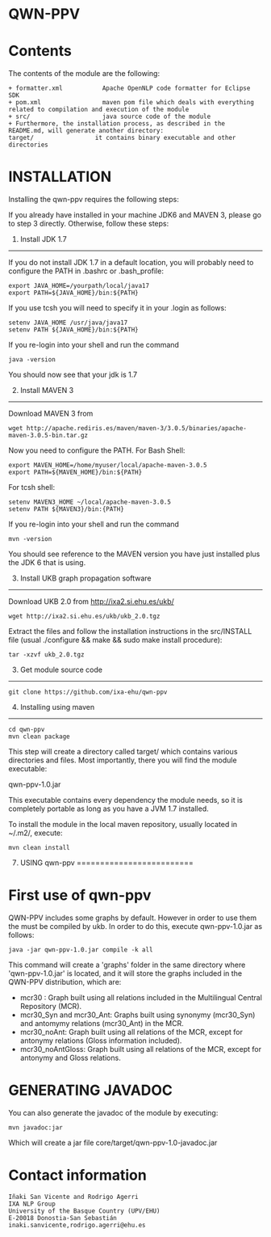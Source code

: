 
QWN-PPV
=======

Contents
========

The contents of the module are the following:

    + formatter.xml           Apache OpenNLP code formatter for Eclipse SDK
    + pom.xml                 maven pom file which deals with everything related to compilation and execution of the module
    + src/                    java source code of the module
    + Furthermore, the installation process, as described in the README.md, will generate another directory:
    target/                 it contains binary executable and other directories


INSTALLATION
============

Installing the qwn-ppv requires the following steps:

If you already have installed in your machine JDK6 and MAVEN 3, please go to step 3
directly. Otherwise, follow these steps:

1. Install JDK 1.7
-------------------

If you do not install JDK 1.7 in a default location, you will probably need to configure the PATH in .bashrc or .bash_profile:

````shell
export JAVA_HOME=/yourpath/local/java17
export PATH=${JAVA_HOME}/bin:${PATH}
````

If you use tcsh you will need to specify it in your .login as follows:

````shell
setenv JAVA_HOME /usr/java/java17
setenv PATH ${JAVA_HOME}/bin:${PATH}
````

If you re-login into your shell and run the command

````shell
java -version
````

You should now see that your jdk is 1.7

2. Install MAVEN 3
------------------

Download MAVEN 3 from

````shell
wget http://apache.rediris.es/maven/maven-3/3.0.5/binaries/apache-maven-3.0.5-bin.tar.gz
````

Now you need to configure the PATH. For Bash Shell:

````shell
export MAVEN_HOME=/home/myuser/local/apache-maven-3.0.5
export PATH=${MAVEN_HOME}/bin:${PATH}
````

For tcsh shell:

````shell
setenv MAVEN3_HOME ~/local/apache-maven-3.0.5
setenv PATH ${MAVEN3}/bin:{PATH}
````

If you re-login into your shell and run the command

````shell
mvn -version
````

You should see reference to the MAVEN version you have just installed plus the JDK 6 that is using.

3. Install UKB graph propagation software
------------------------------------------

Download UKB 2.0 from http://ixa2.si.ehu.es/ukb/ 

````shell
wget http://ixa2.si.ehu.es/ukb/ukb_2.0.tgz
````

Extract the files and follow the installation instructions in the src/INSTALL file (usual ./configure && make && sudo make install procedure):

````shell
tar -xzvf ukb_2.0.tgz
````


3. Get module source code
--------------------------

````shell
git clone https://github.com/ixa-ehu/qwn-ppv
````

4. Installing using maven
---------------------------

````shell
cd qwn-ppv
mvn clean package
````

This step will create a directory called target/ which contains various directories and files.
Most importantly, there you will find the module executable:

qwn-ppv-1.0.jar

This executable contains every dependency the module needs, so it is completely portable as long
as you have a JVM 1.7 installed.

To install the module in the local maven repository, usually located in ~/.m2/, execute:

````shell
mvn clean install
````

7. USING qwn-ppv
=========================

First use of qwn-ppv
====================

QWN-PPV includes some graphs by default. However in order to use them the must be compiled by ukb. In order to do this, execute qwn-ppv-1.0.jar as follows:

````shell
java -jar qwn-ppv-1.0.jar compile -k all
````

This command will create a 'graphs' folder in the same directory where 'qwn-ppv-1.0.jar' is located, and it will store the graphs included in the QWN-PPV distribution, which are:
   - mcr30 : Graph built using all relations included in the Multilingual Central Repository (MCR).
   - mcr30_Syn and mcr30_Ant: Graphs built using synonymy (mcr30_Syn) and antomymy relations (mcr30_Ant) in the MCR.
   - mcr30_noAnt: Graph built using all relations of the MCR, except for antonymy relations (Gloss information included).
   - mcr30_noAntGloss: Graph built using all relations of the MCR, except for antonymy and Gloss relations. 



GENERATING JAVADOC
==================

You can also generate the javadoc of the module by executing:

````shell
mvn javadoc:jar
````

Which will create a jar file core/target/qwn-ppv-1.0-javadoc.jar


Contact information
===================

````shell
Iñaki San Vicente and Rodrigo Agerri
IXA NLP Group
University of the Basque Country (UPV/EHU)
E-20018 Donostia-San Sebastián
inaki.sanvicente,rodrigo.agerri@ehu.es
````
